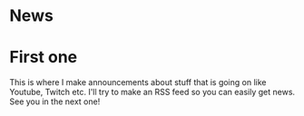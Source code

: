 # News

# First one

This is where I make announcements about stuff that is going on like Youtube, Twitch etc. 
I'll try to make an RSS feed so you can easily get news.
See you in the next one!




